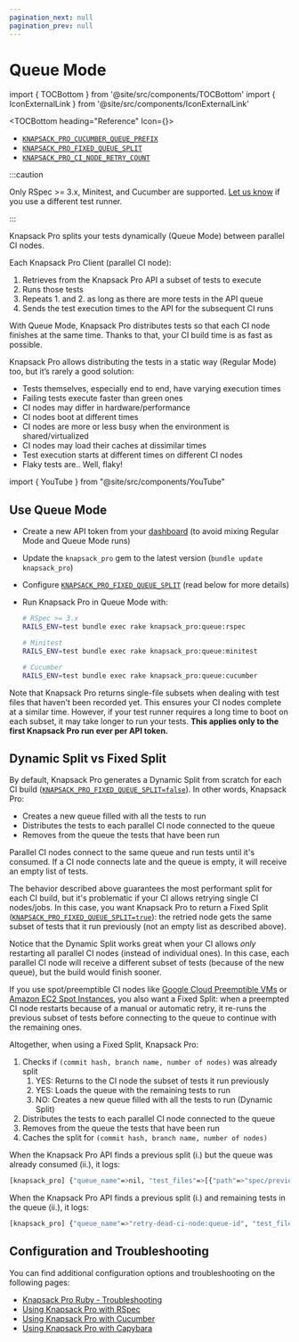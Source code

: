 ```yaml
---
pagination_next: null
pagination_prev: null
---
```


# Queue Mode

import { TOCBottom } from '@site/src/components/TOCBottom'
import { IconExternalLink } from '@site/src/components/IconExternalLink'

<TOCBottom heading="Reference" Icon={<IconExternalLink />}>

- [`KNAPSACK_PRO_CUCUMBER_QUEUE_PREFIX`](reference.md#knapsack_pro_cucumber_queue_prefix-cucumber-queue-mode)
- [`KNAPSACK_PRO_FIXED_QUEUE_SPLIT`](reference.md#knapsack_pro_fixed_queue_split-queue-mode)
- [`KNAPSACK_PRO_CI_NODE_RETRY_COUNT`](reference.md#knapsack_pro_ci_node_retry_count)

</TOCBottom>

:::caution

Only RSpec >= 3.x, Minitest, and Cucumber are supported. [Let us know](https://knapsackpro.com/contact) if you use a different test runner.

:::

Knapsack Pro splits your tests dynamically (Queue Mode) between parallel CI nodes.

Each Knapsack Pro Client (parallel CI node):

1. Retrieves from the Knapsack Pro API a subset of tests to execute
2. Runs those tests
3. Repeats 1. and 2. as long as there are more tests in the API queue
4. Sends the test execution times to the API for the subsequent CI runs

With Queue Mode, Knapsack Pro distributes tests so that each CI node finishes at the same time. Thanks to that, your CI build time is as fast as possible.

Knapsack Pro allows distributing the tests in a static way (Regular Mode) too, but it’s rarely a good solution:

- Tests themselves, especially end to end, have varying execution times
- Failing tests execute faster than green ones
- CI nodes may differ in hardware/performance
- CI nodes boot at different times
- CI nodes are more or less busy when the environment is shared/virtualized
- CI nodes may load their caches at dissimilar times
- Test execution starts at different times on different CI nodes
- Flaky tests are.. Well, flaky!

import { YouTube } from "@site/src/components/YouTube"

<YouTube src="https://www.youtube.com/embed/hUEB1XDKEFY" />

## Use Queue Mode

- Create a new API token from your [dashboard](https://knapsackpro.com/dashboard) (to avoid mixing Regular Mode and Queue Mode runs)
- Update the `knapsack_pro` gem to the latest version (`bundle update knapsack_pro`)
- Configure [`KNAPSACK_PRO_FIXED_QUEUE_SPLIT`](reference.md#knapsack_pro_fixed_queue_split-queue-mode) (read below for more details)
- Run Knapsack Pro in Queue Mode with:

  ```bash
  # RSpec >= 3.x
  RAILS_ENV=test bundle exec rake knapsack_pro:queue:rspec

  # Minitest
  RAILS_ENV=test bundle exec rake knapsack_pro:queue:minitest

  # Cucumber
  RAILS_ENV=test bundle exec rake knapsack_pro:queue:cucumber
  ```

Note that Knapsack Pro returns single-file subsets when dealing with test files that haven't been recorded yet. This ensures your CI nodes complete at a similar time. However, if your test runner requires a long time to boot on each subset, it may take longer to run your tests. **This applies only to the first Knapsack Pro run ever per API token.**

## Dynamic Split vs Fixed Split

By default, Knapsack Pro generates a Dynamic Split from scratch for each CI build ([`KNAPSACK_PRO_FIXED_QUEUE_SPLIT=false`](reference.md#knapsack_pro_fixed_queue_split-queue-mode)). In other words, Knapsack Pro:

- Creates a new queue filled with all the tests to run
- Distributes the tests to each parallel CI node connected to the queue
- Removes from the queue the tests that have been run

Parallel CI nodes connect to the same queue and run tests until it's consumed. If a CI node connects late and the queue is empty, it will receive an empty list of tests.

The behavior described above guarantees the most performant split for each CI build, but it's problematic if your CI allows retrying single CI nodes/jobs. In this case, you want Knapsack Pro to return a Fixed Split ([`KNAPSACK_PRO_FIXED_QUEUE_SPLIT=true`](reference.md#knapsack_pro_fixed_queue_split-queue-mode)): the retried node gets the same subset of tests that it run previously (not an empty list as described above).

Notice that the Dynamic Split works great when your CI allows _only_ restarting all parallel CI nodes (instead of individual ones). In this case, each parallel CI node will receive a different subset of tests (because of the new queue), but the build would finish sooner.

If you use spot/preemptible CI nodes like [Google Cloud Preemptible VMs](https://cloud.google.com/preemptible-vms/) or [Amazon EC2 Spot Instances](https://aws.amazon.com/ec2/spot/), you also want a Fixed Split: when a preempted CI node restarts because of a manual or automatic retry, it re-runs the previous subset of tests before connecting to the queue to continue with the remaining ones.

Altogether, when using a Fixed Split, Knapsack Pro:

1. Checks if `(commit hash, branch name, number of nodes)` was already split
   1. YES: Returns to the CI node the subset of tests it run previously
   1. YES: Loads the queue with the remaining tests to run
   1. NO: Creates a new queue filled with all the tests to run (Dynamic Split)
1. Distributes the tests to each parallel CI node connected to the queue
1. Removes from the queue the tests that have been run
1. Caches the split for `(commit hash, branch name, number of nodes)`

When the Knapsack Pro API finds a previous split (i.) but the queue was already consumed (ii.), it logs:

```bash
[knapsack_pro] {"queue_name"=>nil, "test_files"=>[{"path"=>"spec/previously_executed_spec.rb", "time_execution"=>1.23}]}
```

When the Knapsack Pro API finds a previous split (i.) and remaining tests in the queue (ii.), it logs:

```bash
[knapsack_pro] {"queue_name"=>"retry-dead-ci-node:queue-id", "test_files"=>[{"path"=>"spec/previously_executed_spec.rb", "time_execution"=>1.23}]}
```

## Configuration and Troubleshooting

You can find additional configuration options and troubleshooting on the following pages:

- [Knapsack Pro Ruby - Troubleshooting](troubleshooting.md)
- [Using Knapsack Pro with RSpec](rspec.md)
- [Using Knapsack Pro with Cucumber](cucumber.md)
- [Using Knapsack Pro with Capybara](capybara.md)
